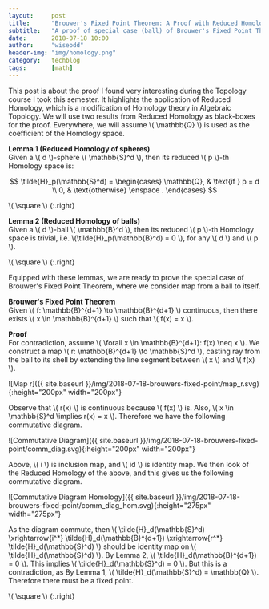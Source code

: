```yaml
---
layout:     post
title:      "Brouwer's Fixed Point Theorem: A Proof with Reduced Homology"
subtitle:   "A proof of special case (ball) of Brouwer's Fixed Point Theorem with Reduced Homology."
date:       2018-07-18 10:00
author:     "wiseodd"
header-img: "img/homology.png"
category:   techblog
tags:       [math]
---
```


This post is about the proof I found very interesting during the Topology course I took this semester. It highlights the application of Reduced Homology, which is a modification of Homology theory in Algebraic Topology. We will use two results from Reduced Homology as black-boxes for the proof. Everywhere, we will assume \\( \mathbb{Q} \\) is used as the coefficient of the Homology space.

**Lemma 1 (Reduced Homology of spheres)**   
Given a \\( d \\)-sphere \\( \mathbb{S}^d \\), then its reduced \\( p \\)-th Homology space is:

$$
\tilde{H}_p(\mathbb{S}^d) = \begin{cases} \mathbb{Q}, & \text{if } p = d \\ 0, & \text{otherwise} \enspace . \end{cases}
$$

\\( \square \\)
{:.right}

**Lemma 2 (Reduced Homology of balls)**  
Given a \\( d \\)-ball \\( \mathbb{B}^d \\), then its reduced \\( p \\)-th Homology space is trivial, i.e. \\(\tilde{H}_p(\mathbb{B}^d) = 0 \\), for any \\( d \\) and \\( p \\).

\\( \square \\)
{:.right}

Equipped with these lemmas, we are ready to prove the special case of Brouwer's Fixed Point Theorem, where we consider map from a ball to itself.

**Brouwer's Fixed Point Theorem**  
Given \\( f: \mathbb{B}^{d+1} \to \mathbb{B}^{d+1} \\) continuous, then there exists \\( x
\in \mathbb{B}^{d+1} \\) such that \\( f(x) = x \\).

**Proof**  
For contradiction, assume \\( \forall x \in \mathbb{B}^{d+1}: f(x) \neq x \\). We construct a map \\( r: \mathbb{B}^{d+1} \to \mathbb{S}^d \\), casting ray from the ball to its shell by extending the line segment between \\( x \\) and \\( f(x) \\).

![Map r]({{ site.baseurl }}/img/2018-07-18-brouwers-fixed-point/map_r.svg){:height="200px" width="200px"}

Observe that \\( r(x) \\) is continuous because \\( f(x) \\) is. Also, \\( x \in \mathbb{S}^d \implies r(x) = x \\). Therefore we have the following commutative diagram.

![Commutative Diagram]({{ site.baseurl }}/img/2018-07-18-brouwers-fixed-point/comm_diag.svg){:height="200px" width="200px"}

Above, \\( i \\) is inclusion map, and \\( id \\) is identity map. We then look of the Reduced Homology of the above, and this gives us the following commutative diagram.

![Commutative Diagram Homology]({{ site.baseurl }}/img/2018-07-18-brouwers-fixed-point/comm_diag_hom.svg){:height="275px" width="275px"}

As the diagram commute, then \\( \tilde{H}_d(\mathbb{S}^d) \xrightarrow{i^\*} \tilde{H}_d(\mathbb{B}^{d+1}) \xrightarrow{r^\*}  \tilde{H}_d(\mathbb{S}^d) \\) should be identity map on \\( \tilde{H}_d(\mathbb{S}^d) \\). By Lemma 2, \\( \tilde{H}_d(\mathbb{B}^{d+1}) = 0 \\). This implies \\( \tilde{H}_d(\mathbb{S}^d) = 0 \\). But this is a contradiction, as By Lemma 1, \\( \tilde{H}_d(\mathbb{S}^d) = \mathbb{Q} \\). Therefore there must be a fixed point.

\\( \square \\)
{:.right}
